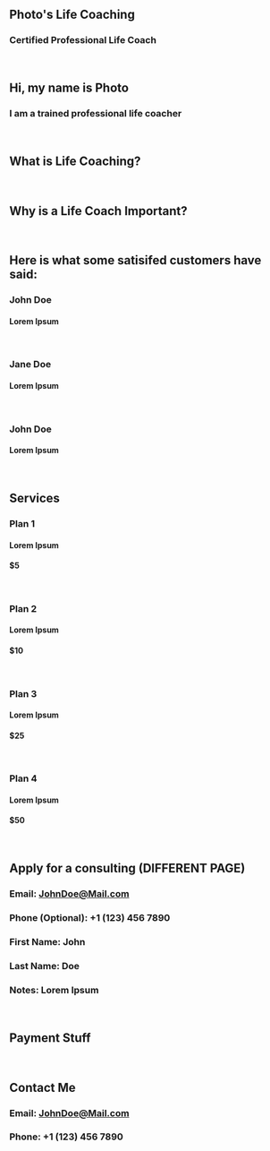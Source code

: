 ## Photo's Life Coaching
### Certified Professional Life Coach
⠀

[comment]: # (About)

## Hi, my name is Photo
### I am a trained professional life coacher
⠀

## What is Life Coaching?
⠀

## Why is a Life Coach Important?
⠀

[comment]: # (Reviews)

## Here is what some satisifed customers have said:

### John Doe
#### Lorem Ipsum
⠀

### Jane Doe
#### Lorem Ipsum
⠀

### John Doe
#### Lorem Ipsum
⠀

[comment]: # (Pricing)

## Services

### Plan 1
#### Lorem Ipsum
#### $5
⠀

### Plan 2
#### Lorem Ipsum
#### $10
⠀

### Plan 3
#### Lorem Ipsum
#### $25
⠀

### Plan 4
#### Lorem Ipsum
#### $50
⠀

## Apply for a consulting (DIFFERENT PAGE)
### Email: JohnDoe@Mail.com
### Phone (Optional): +1 (123) 456 7890
### First Name: John
### Last Name: Doe
### Notes: Lorem Ipsum
⠀

## Payment Stuff
⠀

[comment]: # (Contact)

## Contact Me
### Email: JohnDoe@Mail.com
### Phone: +1 (123) 456 7890